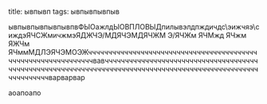 title: ывпывп
tags: ывпывпывпыв

ывпывпывпывпывпвФЫОажлдЫОВПЛОВЫДпилывэлдпждичдс\эижчяэ\сиждэЯЧСЖмичжмэЯДЖЧЭ/МДЯЧЭМДЯЧЖМ
Э/ЯЧЖм
ЯЧМжд
ЯЧжм
ЯЖЧм
ЯЧммМДЛЭЯЧЭМОЭЖчччччччччччччччччччччччччччччччччччччччччччччччччччччччччччччччвавччччччччччччччччччччччччччччччччччччччччччччччччччччччччччччччччччччччччччччччччччччччччччччччччччччччччччччччварварвар



аоапоапо